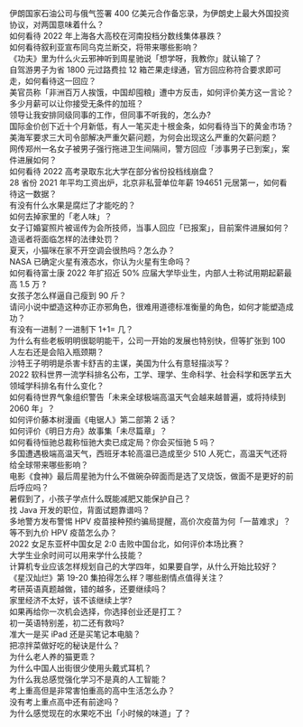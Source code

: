 伊朗国家石油公司与俄气签署 400 亿美元合作备忘录，为伊朗史上最大外国投资协议，对两国意味着什么？  
如何看待 2022 年上海各大高校在河南投档分数线集体暴跌？  
如何看待叙利亚宣布同乌克兰断交，将带来哪些影响？  
《功夫》里为什么火云邪神听到周星驰说「想学呀，我教你」就认输了？  
自驾游男子为省 1800 元过路费拉 12 箱芒果走绿通，官方回应称符合要求即可走，如何看待这一回应？  
美官员称「非洲百万人挨饿，中国却囤粮」遭中方反击，如何评价美方这一言论？  
多少月薪可以让你接受无条件的加班？  
领导让我安排同级同事的工作，但同事不听我的，怎么办?  
国际金价创下近十个月新低，有人一笔买走十根金条，如何看待当下的黄金市场？  
美海军要求三大司令部解决严重欠薪问题，为何会出现这么严重的欠薪问题？  
网传郑州一名女子被男子强行拖进卫生间隔间，警方回应「涉事男子已到案」，案件进展如何？  
如何看待 2022 高考录取东北大学在部分省份投档线崩盘？  
28 省份 2021 年平均工资出炉，北京非私营单位年薪 194651 元居第一，如何看待这一数据？  
有没有什么水果是腐烂了才能吃的？  
如何去掉家里的「老人味」？  
女子订婚宴照片被谣传为会所技师，当事人回应「已报案」，目前案件进展如何？造谣者将面临怎样的法律处罚？  
夏天，小猫咪在家不开空调会很热吗？怎么办？  
NASA 已确定火星有液态水，你认为火星有生命吗？  
如何看待富士康 2022 年扩招近 50% 应届大学毕业生，内部人士称试用期起薪最高 1.5 万 ?  
女孩子怎么样逼自己瘦到 90 斤？  
请问小说中塑造这种亦正亦邪角色，很难用道德标准衡量的角色，如何才能塑造成功？  
有没有一进制？一进制下 1+1= 几？  
为什么有些老板明明很聪明能干，公司一开始的发展也特别快，但等扩张到 100 人左右还是会陷入瓶颈期？  
沙特王子明明是杀害卡舒吉的主谋，美国为什么有意轻描淡写？  
2022 软科世界一流学科排名公布，工学、理学、生命科学、社会科学和医学五大领域学科排名有什么变化？  
如何看待世界气象组织警告「未来全球极端高温天气会越来越普遍，或将持续到 2060 年」？  
如何评价藤本树漫画《电锯人》第二部第 2 话？  
如何评价《明日方舟》故事集「未尽篇章」？  
如何看待恒驰总裁称恒驰大卖已成定局？你会买恒驰 5 吗？  
多国遭遇极端高温天气，西班牙本轮高温已造成至少 510 人死亡，高温天气还将给全球带来哪些影响？  
电影《食神》最后周星驰为什么不做碗杂碎面而是选了叉烧饭，做面不是更好的前后呼应吗？  
暑假到了，小孩子学点什么既能减肥又能保护自己？  
找 Java 开发的职位，背面试题靠谱吗？  
多地警方发布警惕 HPV 疫苗接种预约骗局提醒，高价次疫苗为何「一苗难求」？等不到九价 HPV 疫苗怎么办？  
2022 女足东亚杯中国女足 2:0 击败中国台北，如何评价本场比赛？  
大学生业余时间可以用来学什么技能？  
计算机专业应该怎样规划自己的大学四年，如果要自学，从什么开始比较好？  
《星汉灿烂》第 19-20 集拍得怎么样？哪些剧情点值得关注？  
考研英语真题越做，错的越多，还要继续吗？  
家里经济不太好，该不该继续上学?  
如果再给你一次机会选择，你选择创业还是打工？  
初一英语特别差，初二还有救吗?  
准大一是买 iPad 还是买笔记本电脑？  
把凉拌菜做好吃的秘诀是什么？  
为什么老人养的猫更乖？  
为什么中国人出街很少使用头戴式耳机？  
为什么我总感觉强化学习不是真的人工智能？  
考上重高但是非常害怕重高的高中生活怎么办？  
没有考上重点高中还有前途吗？  
为什么感觉现在的水果吃不出「小时候的味道」了？  
